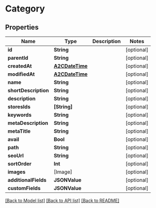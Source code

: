 # Category

## Properties
Name | Type | Description | Notes
------------ | ------------- | ------------- | -------------
**id** | **String** |  | [optional] 
**parentId** | **String** |  | [optional] 
**createdAt** | [**A2CDateTime**](A2CDateTime.md) |  | [optional] 
**modifiedAt** | [**A2CDateTime**](A2CDateTime.md) |  | [optional] 
**name** | **String** |  | [optional] 
**shortDescription** | **String** |  | [optional] 
**description** | **String** |  | [optional] 
**storesIds** | **[String]** |  | [optional] 
**keywords** | **String** |  | [optional] 
**metaDescription** | **String** |  | [optional] 
**metaTitle** | **String** |  | [optional] 
**avail** | **Bool** |  | [optional] 
**path** | **String** |  | [optional] 
**seoUrl** | **String** |  | [optional] 
**sortOrder** | **Int** |  | [optional] 
**images** | [Image] |  | [optional] 
**additionalFields** | **JSONValue** |  | [optional] 
**customFields** | **JSONValue** |  | [optional] 

[[Back to Model list]](../README.md#documentation-for-models) [[Back to API list]](../README.md#documentation-for-api-endpoints) [[Back to README]](../README.md)


